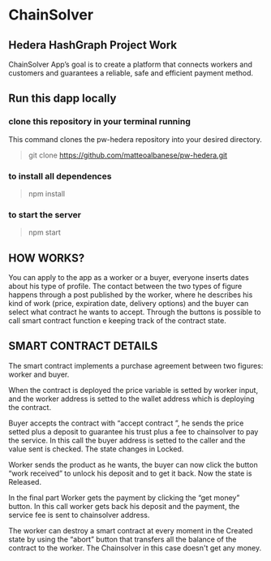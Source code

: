 # ChainSolver
## Hedera HashGraph Project Work 
ChainSolver App’s goal is to create a platform that connects workers and customers and guarantees a reliable, safe and efficient  payment method.


## Run this dapp locally
### clone this repository in your terminal running
This command clones the pw-hedera repository into your desired directory.
> git clone https://github.com/matteoalbanese/pw-hedera.git
 
 
### to install all dependences
> npm install 

### to start the server
> npm start


## HOW WORKS?
You can apply to the app as a worker or a buyer, everyone inserts dates about his type of profile. The contact between the two types of figure happens through a post published by the worker, where he describes his kind of work (price, expiration date, delivery options) and the buyer can select what contract he wants to accept. 
Through the buttons is possible to call smart contract function e keeping track of the contract state. 



## SMART CONTRACT DETAILS 
The smart contract implements a purchase agreement between two figures: worker and buyer. 

When the contract is deployed the price variable is setted by worker input, and the worker address is setted to the wallet address which is deploying the contract. 

Buyer accepts the contract with “accept contract ”, he sends the price setted plus a deposit to guarantee his trust plus a fee to chainsolver to pay the service. In this call the buyer address is setted to the caller and the value sent is checked. The state changes in Locked. 

Worker sends the product as he wants, the buyer can now click the button “work received” to unlock his deposit and to get it back. Now the state is Released. 

In the final part Worker gets the payment by clicking the “get money” button. In this call worker gets back his deposit and the payment, the service fee is sent to chainsolver address.

The worker can destroy a smart contract at every moment in the Created state by using the “abort” button that transfers all the balance of the contract to the worker. The Chainsolver in this case doesn't get any money. 

